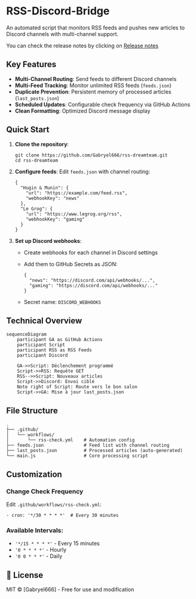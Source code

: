 # RSS-Discord-Bridge

An automated script that monitors RSS feeds and pushes new articles to Discord channels with multi-channel support.

You can check the release notes by clicking on [Release notes](https://github.com/Gabryel666/RSS-Discord-Bridge/blob/main/release%20notes.md)

## Key Features

- **Multi-Channel Routing**: Send feeds to different Discord channels
- **Multi-Feed Tracking**: Monitor unlimited RSS feeds (`feeds.json`)
- **Duplicate Prevention**: Persistent memory of processed articles (`last_posts.json`)
- **Scheduled Updates**: Configurable check frequency via GitHub Actions
- **Clean Formatting**: Optimized Discord message display

## Quick Start

1. **Clone the repository**:

   ```
   git clone https://github.com/Gabryel666/rss-dreamteam.git
   cd rss-dreamteam
   ```

2. **Configure feeds**:
    Edit `feeds.json` with channel routing:

   ```
   {
     "Hugin & Munin": {
       "url": "https://example.com/feed.rss",
       "webhookKey": "news"
     },
     "Le Grog": {
       "url": "https://www.legrog.org/rss",
       "webhookKey": "gaming"
     }
   }
   ```

3. **Set up Discord webhooks**:

   - Create webhooks for each channel in Discord settings

   - Add them to GitHub Secrets as JSON:

     ```
     {
       "news": "https://discord.com/api/webhooks/...",
       "gaming": "https://discord.com/api/webhooks/..."
     }
     ```

   - Secret name: `DISCORD_WEBHOOKS`

## Technical Overview

```mermaid
sequenceDiagram
    participant GA as GitHub Actions
    participant Script
    participant RSS as RSS Feeds
    participant Discord

    GA->>Script: Déclenchement programmé
    Script->>RSS: Requête GET
    RSS-->>Script: Nouveaux articles
    Script->>Discord: Envoi ciblé
    Note right of Script: Route vers le bon salon
    Script->>GA: Mise à jour last_posts.json
```

## File Structure

```
.
├── .github/
│   └── workflows/
│       └── rss-check.yml    # Automation config
├── feeds.json               # Feed list with channel routing
├── last_posts.json          # Processed articles (auto-generated)
└── main.js                  # Core processing script
```

## Customization

### Change Check Frequency

Edit `.github/workflows/rss-check.yml`:

```
- cron: '*/30 * * * *'  # Every 30 minutes
```

### Available Intervals:

- `'*/15 * * * *'` - Every 15 minutes
- `'0 * * * *'` - Hourly
- `'0 0 * * *'` - Daily

## 📄 License

MIT © [Gabryel666] - Free for use and modification

